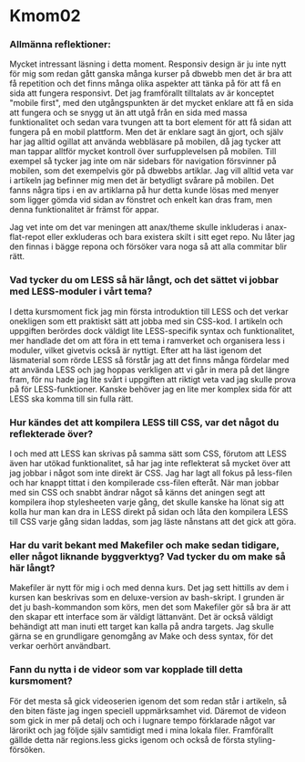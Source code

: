 Kmom02
===============================

### Allmänna reflektioner:

Mycket intressant läsning i detta moment. Responsiv design är ju inte nytt för mig som redan gått ganska många kurser på dbwebb men det är bra att få repetition och det finns många olika aspekter att tänka på för att få en sida att fungera responsivt. Det jag framförallt tilltalats av är konceptet "mobile first", med den utgångspunkten är det mycket enklare att få en sida att fungera och se snygg ut än att utgå från en sida med massa funktionalitet och sedan vara tvungen att ta bort element för att få sidan att fungera på en mobil plattform. Men det är enklare sagt än gjort, och själv har jag alltid ogillat att använda webbläsare på mobilen, då jag tycker att man tappar alltför mycket kontroll över surfupplevelsen på mobilen. Till exempel så tycker jag inte om när sidebars för navigation försvinner på mobilen, som det exempelvis gör på dbwebbs artiklar. Jag vill alltid veta var i artikeln jag befinner mig men det är betydligt svårare på mobilen. Det fanns några tips i en av artiklarna på hur detta kunde lösas med menyer som ligger gömda vid sidan av fönstret och enkelt kan dras fram, men denna funktionalitet är främst för appar.

Jag vet inte om det var meningen att anax/theme skulle inkluderas i anax-flat-repot eller exkluderas och bara existera skilt i sitt eget repo. Nu låter jag den finnas i bägge repona och försöker vara noga så att alla commitar blir rätt.

### Vad tycker du om LESS så här långt, och det sättet vi jobbar med LESS-moduler i vårt tema?

I detta kursmoment fick jag min första introduktion till LESS och det verkar onekligen som ett praktiskt sätt att jobba med sin CSS-kod. I artikeln och uppgiften berördes dock väldigt lite LESS-specifik syntax och funktionalitet, mer handlade det om att föra in ett tema i ramverket och organisera less i moduler, vilket givetvis också är nyttigt. Efter att ha läst igenom det läsmaterial som rörde LESS så förstår jag att det finns många fördelar med att använda LESS och jag hoppas verkligen att vi går in mera på det längre fram, för nu hade jag lite svårt i uppgiften att riktigt veta vad jag skulle prova på för LESS-funktioner. Kanske behöver jag en lite mer komplex sida för att LESS ska komma till sin fulla rätt.

### Hur kändes det att kompilera LESS till CSS, var det något du reflekterade över?

I och med att LESS kan skrivas på samma sätt som CSS, förutom att LESS även har utökad funktionalitet, så har jag inte reflekterat så mycket över att jag jobbar i något som inte direkt är CSS. Jag har lagt all fokus på less-filen och har knappt tittat i den kompilerade css-filen efteråt. När man jobbar med sin CSS och snabbt ändrar något så känns det aningen segt att kompilera ihop stylesheeten varje gång, det skulle kanske ha lönat sig att kolla hur man kan dra in LESS direkt på sidan och låta den kompilera LESS till CSS varje gång sidan laddas, som jag läste nånstans att det gick att göra.

### Har du varit bekant med Makefiler och make sedan tidigare, eller något liknande byggverktyg? Vad tycker du om make så här långt?

Makefiler är nytt för mig i och med denna kurs. Det jag sett hittills av dem i kursen kan beskrivas som en deluxe-version av bash-skript. I grunden är det ju bash-kommandon som körs, men det som Makefiler gör så bra är att den skapar ett interface som är väldigt lättanvänt. Det är också väldigt behändigt att man inuti ett target kan kalla på andra targets. Jag skulle gärna se en grundligare genomgång av Make och dess syntax, för det verkar oerhört användbart.

### Fann du nytta i de videor som var kopplade till detta kursmoment?

För det mesta så gick videoserien igenom det som redan står i artikeln, så den biten fäste jag ingen speciell uppmärksamhet vid. Däremot de videon som gick in mer på detalj och och i lugnare tempo förklarade något var lärorikt och jag följde själv samtidigt med i mina lokala filer. Framförallt gällde detta när regions.less gicks igenom och också de första styling-försöken.
